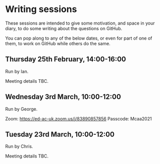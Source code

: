# Writing sessions

These sessions are intended to give some motivation, and space in your diary, to do some writing about the questions on GitHub.

You can pop along to any of the below dates, or even for part of one of them, to work on GitHub while others do the same.

## Thursday 25th February, 14:00-16:00

Run by Ian.

Meeting details TBC.

## Wednesday 3rd March, 10:00-12:00

Run by George.

Zoom: https://ed-ac-uk.zoom.us/j/83890857856 Passcode: Mcaa2021

## Tuesday 23rd March, 10:00-12:00

Run by Chris.

Meeting details TBC.
